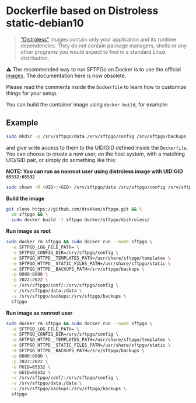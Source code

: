 # Dockerfile based on Distroless static-debian10
> ["Distroless"](https://github.com/GoogleContainerTools/distroless) images contain only your application and its runtime dependencies. They do not contain package managers, shells or any other programs you would expect to find in a standard Linux distribution.

:warning: The recommended way to run SFTPGo on Docker is to use the official [images](https://hub.docker.com/r/drakkan/sftpgo). The documentation here is now obsolete.

Please read the comments inside the `Dockerfile` to learn how to customize things for your setup.

You can build the container image using `docker build`, for example:

## Example 

```bash
sudo mkdir -p /srv/sftpgo/data /srv/sftpgo/config /srv/sftpgo/backups
```

and give write access to them to the UID/GID defined inside the `Dockerfile`. You can choose to create a new user, on the host system, with a matching UID/GID pair, or simply do something like this:

**NOTE: You can run as nonroot user using distroless image with UID:GID `65532:65532`**

```bash
sudo chown -R <UID>:<GID> /srv/sftpgo/data /srv/sftpgo/config /srv/sftpgo/backups
```

**Build the image**
```bash
git clone https://github.com/drakkan/sftpgo.git && \
  cd sftpgo && \
  sudo docker build -t sftpgo docker/sftpgo/distroless/
```

**Run image as root**
```bash
sudo docker rm sftpgo && sudo docker run --name sftpgo \
  -e SFTPGO_LOG_FILE_PATH= \
  -e SFTPGO_CONFIG_DIR=/srv/sftpgo/config \
  -e SFTPGO_HTTPD__TEMPLATES_PATH=/usr/share/sftpgo/templates \
  -e SFTPGO_HTTPD__STATIC_FILES_PATH=/usr/share/sftpgo/static \
  -e SFTPGO_HTTPD__BACKUPS_PATH=/srv/sftpgo/backups \
  -p 8080:8080 \
  -p 2022:2022 \
  -v /srv/sftpgo/conf/:/srv/sftpgo/config \
  -v /srv/sftpgo/data:/data \
  -v /srv/sftpgo/backups:/srv/sftpgo/backups \
  sftpgo
```

**Run image as nonroot user**
```bash
sudo docker rm sftpgo && sudo docker run --name sftpgo \
  -e SFTPGO_LOG_FILE_PATH= \
  -e SFTPGO_CONFIG_DIR=/srv/sftpgo/config \
  -e SFTPGO_HTTPD__TEMPLATES_PATH=/usr/share/sftpgo/templates \
  -e SFTPGO_HTTPD__STATIC_FILES_PATH=/usr/share/sftpgo/static \
  -e SFTPGO_HTTPD__BACKUPS_PATH=/srv/sftpgo/backups \
  -p 8080:8080 \
  -p 2022:2022 \
  -e PUID=65532 \
  -e GUID=65532 \
  -v /srv/sftpgo/conf/:/srv/sftpgo/config \
  -v /srv/sftpgo/data:/data \
  -v /srv/sftpgo/backups:/srv/sftpgo/backups \
  sftpgo
```
